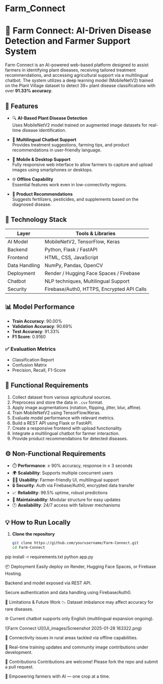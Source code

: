 # Farm_Connect
# 🌾 Farm Connect: AI-Driven Disease Detection and Farmer Support System

Farm Connect is an AI-powered web-based platform designed to assist farmers in identifying plant diseases, receiving tailored treatment recommendations, and accessing agricultural support via a multilingual chatbot. The system utilizes a deep learning model (MobileNetV2) trained on the Plant Village dataset to detect 39+ plant disease classifications with over **91.33% accuracy**.

## 🚀 Features

- 🔍 **AI-Based Plant Disease Detection**  
  Uses MobileNetV2 model trained on augmented image datasets for real-time disease identification.
  
- 🧠 **Multilingual Chatbot Support**  
  Provides treatment suggestions, farming tips, and product recommendations in user-friendly language.

- 📱 **Mobile & Desktop Support**  
  Fully responsive web interface to allow farmers to capture and upload images using smartphones or desktops.

- 🌐 **Offline Capability**  
  Essential features work even in low-connectivity regions.

- 🧪 **Product Recommendations**  
  Suggests fertilizers, pesticides, and supplements based on the diagnosed disease.

## 🧠 Technology Stack

| Layer         | Tools & Libraries                                |
|---------------|--------------------------------------------------|
| AI Model      | MobileNetV2, TensorFlow, Keras                   |
| Backend       | Python, Flask / FastAPI                          |
| Frontend      | HTML, CSS, JavaScript                            |
| Data Handling | NumPy, Pandas, OpenCV                            |
| Deployment    | Render / Hugging Face Spaces / Firebase          |
| Chatbot       | NLP techniques, Multilingual Support             |
| Security      | Firebase/Auth0, HTTPS, Encrypted API Calls       |

## 📊 Model Performance

- **Train Accuracy**: 90.00%  
- **Validation Accuracy**: 90.69%  
- **Test Accuracy**: 91.33%  
- **F1 Score**: 0.9160

### ✅ Evaluation Metrics
- Classification Report
- Confusion Matrix
- Precision, Recall, F1-Score

## 📁 Functional Requirements

1. Collect dataset from various agricultural sources.
2. Preprocess and store the data in `.csv` format.
3. Apply image augmentations (rotation, flipping, jitter, blur, affine).
4. Train MobileNetV2 using TensorFlow/Keras.
5. Evaluate model performance with relevant metrics.
6. Build a REST API using Flask or FastAPI.
7. Create a responsive frontend with upload functionality.
8. Integrate a multilingual chatbot for farmer interaction.
9. Provide product recommendations for detected diseases.

## ⚙️ Non-Functional Requirements

- ⏱️ **Performance**: ≥ 90% accuracy, response in ≤ 3 seconds  
- 🌍 **Scalability**: Supports multiple concurrent users  
- 🧑‍🌾 **Usability**: Farmer-friendly UI, multilingual support  
- 🔒 **Security**: Auth via Firebase/Auth0, encrypted data transfer  
- 📈 **Reliability**: 99.5% uptime, robust predictions  
- 🔄 **Maintainability**: Modular structure for easy updates  
- 🕐 **Availability**: 24/7 access with failover mechanisms  


## 💡 How to Run Locally

1. **Clone the repository**
   ```bash
   git clone https://github.com/yourusername/Farm-Connect.git
   cd Farm-Connect
pip install -r requirements.txt
python app.py

📦 Deployment
Easily deploy on Render, Hugging Face Spaces, or Firebase Hosting.

Backend and model exposed via REST API.

Secure authentication and data handling using Firebase/Auth0.

📌 Limitations & Future Work
📉 Dataset imbalance may affect accuracy for rare diseases.

🌐 Current chatbot supports only English (multilingual expansion ongoing).

![Farm Connect UI](UI_images/Screenshot 2025-01-28 163322.png)

📡 Connectivity issues in rural areas tackled via offline capabilities.

🔁 Real-time training updates and community image contributions under development.

🤝 Contributions
Contributions are welcome! Please fork the repo and submit a pull request.

🌱 Empowering farmers with AI — one crop at a time.

